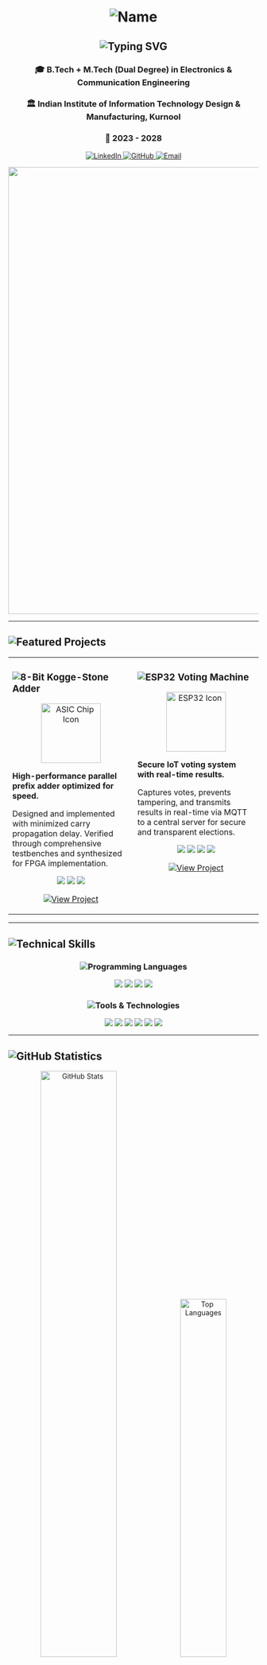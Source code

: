 <div align="center">

# <img src="https://readme-typing-svg.herokuapp.com?font=Fira+Code&size=45&duration=2000&pause=500&color=BB9AF7&center=true&vCenter=true&width=800&height=80&lines=PRANJAL+UPADHYAY;PRANJAL+UPADHYAY" alt="Name" />

<h2>
  <img src="https://readme-typing-svg.herokuapp.com?font=Fira+Code&size=28&duration=3000&pause=1000&color=58A6FF&center=true&vCenter=true&width=700&lines=Digital+Design+Enthusiast+💡;IoT+Developer+🌐;FPGA+%26+VLSI+Explorer+⚡;Embedded+Systems+Engineer+🔧" alt="Typing SVG" />
</h2>

### 🎓 **B.Tech + M.Tech (Dual Degree) in Electronics & Communication Engineering**
### 🏛️ **Indian Institute of Information Technology Design & Manufacturing, Kurnool**
### 📅 **2023 - 2028**

<p align="center">
  <a href="https://www.linkedin.com/in/pranjalupadhyay0142/">
    <img src="https://img.shields.io/badge/LinkedIn-0077B5?style=for-the-badge&logo=linkedin&logoColor=white" alt="LinkedIn" />
  </a>
  <a href="https://github.com/upadhyaypranjal">
    <img src="https://img.shields.io/badge/GitHub-181717?style=for-the-badge&logo=github&logoColor=white" alt="GitHub" />
  </a>
  <a href="mailto:pranjal2004upadhyay@gmail.com">
    <img src="https://img.shields.io/badge/Email-D14836?style=for-the-badge&logo=gmail&logoColor=white" alt="Email" />
  </a>
</p>

<img src="https://user-images.githubusercontent.com/74038190/212284100-561aa473-3905-4a80-b561-0d28506553ee.gif" width="900">

</div>

---

## <img src="https://readme-typing-svg.herokuapp.com?font=Fira+Code&size=35&duration=2000&pause=1000&color=BB9AF7&width=500&lines=🏆+Featured+Projects" alt="Featured Projects" />

<table align="center">
<tr>
<td width="50%" valign="top">

### <img src="https://readme-typing-svg.herokuapp.com?font=Fira+Code&size=24&duration=2000&pause=1000&color=BB9AF7&width=400&lines=⚡+8-Bit+Kogge-Stone+Adder" alt="8-Bit Kogge-Stone Adder" />

<p align="center">
  <img src="https://www.svgrepo.com/show/443491/asic.svg" width="120" alt="ASIC Chip Icon"/>
</p>

**High-performance parallel prefix adder optimized for speed.**

Designed and implemented with minimized carry propagation delay. Verified through comprehensive testbenches and synthesized for FPGA implementation.

<p align="center">
  <img src="https://img.shields.io/badge/Verilog-00599C?style=for-the-badge&logo=v&logoColor=white" />
  <img src="https://img.shields.io/badge/Digital_Design-FF6B35?style=for-the-badge&logo=proteus&logoColor=white" />
  <img src="https://img.shields.io/badge/FPGA-E01F27?style=for-the-badge&logo=xilinx&logoColor=white" />
</p>

<p align="center">
  <a href="https://github.com/upadhyaypranjal/8-Bit-Kogge-Stone-Adder">
    <img src="https://img.shields.io/badge/View_Project-BB9AF7?style=for-the-badge&logo=github&logoColor=white" alt="View Project" />
  </a>
</p>

</td>
<td width="50%" valign="top">

### <img src="https://readme-typing-svg.herokuapp.com?font=Fira+Code&size=24&duration=2000&pause=1000&color=00979D&width=550&lines=🔐+ESP32+Electronic+Voting+Machine" alt="ESP32 Voting Machine" />

<p align="center">
  <img src="https://www.svgrepo.com/show/373575/esp.svg" width="120" alt="ESP32 Icon"/>
</p>

**Secure IoT voting system with real-time results.**

Captures votes, prevents tampering, and transmits results in real-time via MQTT to a central server for secure and transparent elections.

<p align="center">
  <img src="https://img.shields.io/badge/ESP32-000000?style=for-the-badge&logo=espressif&logoColor=white" />
  <img src="https://img.shields.io/badge/C++-00599C?style=for-the-badge&logo=cplusplus&logoColor=white" />
  <img src="https://img.shields.io/badge/Arduino-00979D?style=for-the-badge&logo=arduino&logoColor=white" />
  <img src="https://img.shields.io/badge/MQTT-660066?style=for-the-badge&logo=mqtt&logoColor=white" />
</p>

<p align="center">
  <a href="https://github.com/upadhyaypranjal/ESP32-based-Electronic-Voting-Machine">
    <img src="https://img.shields.io/badge/View_Project-00979D?style=for-the-badge&logo=github&logoColor=white" alt="View Project" />
  </a>
</p>

</td>
</tr>
</table>

---

## <img src="https://readme-typing-svg.herokuapp.com?font=Fira+Code&size=35&duration=2000&pause=1000&color=58A6FF&width=500&lines=🛠️+Technical+Skills" alt="Technical Skills" />

<div align="center">

### <img src="https://readme-typing-svg.herokuapp.com?font=Fira+Code&size=28&duration=2000&pause=1000&color=3776AB&width=450&lines=💻+Programming+Languages" alt="Programming Languages" />

<p align="center">
  <img src="https://img.shields.io/badge/Verilog-00599C?style=for-the-badge&logo=v&logoColor=white" />
  <img src="https://img.shields.io/badge/C++-00599C?style=for-the-badge&logo=cplusplus&logoColor=white" />
  <img src="https://img.shields.io/badge/Python-3776AB?style=for-the-badge&logo=python&logoColor=white" />
  <img src="https://img.shields.io/badge/C-A8B9CC?style=for-the-badge&logo=c&logoColor=white" />
</p>

### <img src="https://readme-typing-svg.herokuapp.com?font=Fira+Code&size=28&duration=2000&pause=1000&color=F05032&width=500&lines=🔧+Tools+%26+Technologies" alt="Tools & Technologies" />

<p align="center">
  <img src="https://img.shields.io/badge/Arduino-00979D?style=for-the-badge&logo=arduino&logoColor=white" />
  <img src="https://img.shields.io/badge/ESP32-000000?style=for-the-badge&logo=espressif&logoColor=white" />
  <img src="https://img.shields.io/badge/Vivado-E01F27?style=for-the-badge&logo=xilinx&logoColor=white" />
  <img src="https://img.shields.io/badge/FPGA-E01F27?style=for-the-badge&logo=xilinx&logoColor=white" />
  <img src="https://img.shields.io/badge/MQTT-660066?style=for-the-badge&logo=mqtt&logoColor=white" />
  <img src="https://img.shields.io/badge/Git-F05032?style=for-the-badge&logo=git&logoColor=white" />
</p>

</div>

---

## <img src="https://readme-typing-svg.herokuapp.com?font=Fira+Code&size=35&duration=2000&pause=1000&color=FF6B35&width=500&lines=📊+GitHub+Statistics" alt="GitHub Statistics" />

<div align="center">
  <img width="55%" src="https://github-readme-stats.vercel.app/api?username=upadhyaypranjal&show_icons=true&theme=tokyonight&hide_border=true&bg_color=0D1117&title_color=58A6FF&icon_color=1F6FEB&text_color=C9D1D9&rank_icon=github" alt="GitHub Stats" />
  <img width="43%" src="https://github-readme-stats.vercel.app/api/top-langs/?username=upadhyaypranjal&layout=compact&theme=tokyonight&hide_border=true&bg_color=0D1117&title_color=58A6FF&text_color=C9D1D9&langs_count=8" alt="Top Languages" />
</div>

---

## <img src="https://readme-typing-svg.herokuapp.com?font=Fira+Code&size=35&duration=2000&pause=1000&color=1ABC9C&width=500&lines=🎯+Areas+of+Interest" alt="Areas of Interest" />

<div align="center">
<table>
<tr>
<td align="center" width="25%">
<img src="https://www.svgrepo.com/show/453805/logic-gates.svg" width="100"><br>
<h3>Digital Design & VLSI</h3>
</td>
<td align="center" width="25%">
<img src="https://www.svgrepo.com/show/342125/iot-internet-of-things-technology-wifi-connection.svg" width="100"><br>
<h3>Embedded Systems & IoT</h3>
</td>
<td align="center" width="25%">
<img src="https://www.svgrepo.com/show/203923/settings-gear.svg" width="100"><br>
<h3>Hardware-Software Integration</h3>
</td>
<td align="center" width="25%">
<img src="https://www.svgrepo.com/show/493724/robotic-arm.svg" width="100"><br>
<h3>Automation & Control Systems</h3>
</td>
</tr>
</table>
</div>

---

## <img src="https://readme-typing-svg.herokuapp.com?font=Fira+Code&size=35&duration=2000&pause=1000&color=9B59B6&width=600&lines=📈+Contribution+Activity" alt="Contribution Activity" />

<div align="center">
  ![Activity Graph](https://github-readme-activity-graph.vercel.app/graph?username=upadhyaypranjal&theme=tokyo-night&hide_border=true&bg_color=0D1117&color=58A6FF&line=1F6FEB&point=C9D1D9)
</div>

---

<div align="center">

  ## <img src="https://readme-typing-svg.herokuapp.com?font=Fira+Code&size=35&duration=2000&pause=1000&color=E74C3C&width=700&lines=💬+Let's+Connect+and+Collaborate!" alt="Let's Connect" />

  ### **I'm always interested in collaborating on innovative projects and learning new technologies.**

  ### **Feel free to reach out for project collaborations or just a tech chat! 🚀**
  
  <p align="center">
    <a href="https://www.linkedin.com/in/pranjalupadhyay0142/">
      <img src="https://img.shields.io/badge/LinkedIn-Let's_Connect-0077B5?style=for-the-badge&logo=linkedin&logoColor=white" />
    </a>
    <a href="mailto:pranjal2004upadhyay@gmail.com">
      <img src="https://img.shields.io/badge/Email-Drop_a_Mail-D14836?style=for-the-badge&logo=gmail&logoColor=white" />
    </a>
  </p>
  
  ![Profile Views](https://komarev.com/ghpvc/?username=upadhyaypranjal&color=blueviolet&style=for-the-badge&label=PROFILE+VIEWS)

</div>

<div align="center">
  <img src="https://capsule-render.vercel.app/api?type=waving&color=gradient&height=100&section=footer" width="100%"/>
</div>
